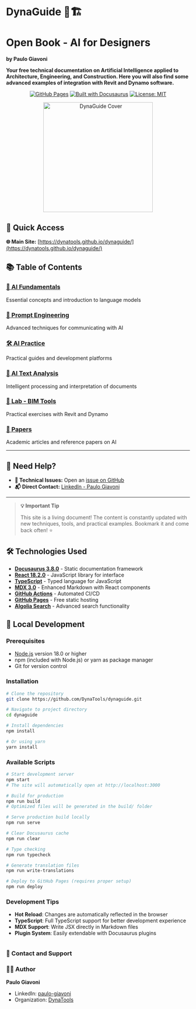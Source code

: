 # DynaGuide 🤖🏗️

# Open Book - AI for Designers
**by Paulo Giavoni**

**Your free technical documentation on Artificial Intelligence applied to Architecture, Engineering, and Construction. Here you will also find some advanced examples of integration with Revit and Dynamo software.**

<div align="center">

[![GitHub Pages](https://img.shields.io/badge/GitHub%20Pages-Live-brightgreen)](https://dynatools.github.io/dynaguide/)
[![Built with Docusaurus](https://img.shields.io/badge/Built%20with-Docusaurus-blue)](https://docusaurus.io/)
[![License: MIT](https://img.shields.io/badge/License-MIT-yellow.svg)](https://opensource.org/licenses/MIT)

<img src="https://dynatools.github.io/dynaguide/img/cover.png" alt="DynaGuide Cover" width="300">

</div>

## 🚀 Quick Access

**🌐 Main Site:** [https://dynatools.github.io/dynaguide/](https://dynatools.github.io/dynaguide/)


## 📚 Table of Contents

### [🧠 AI Fundamentals](https://dynatools.github.io/dynaguide/category/ai-fundamentals)
Essential concepts and introduction to language models

### [🎨 Prompt Engineering](https://dynatools.github.io/dynaguide/category/prompt-engineering)
Advanced techniques for communicating with AI

### [🛠️ AI Practice](https://dynatools.github.io/dynaguide/category/ai-practice)
Practical guides and development platforms

### [📝 AI Text Analysis](https://dynatools.github.io/dynaguide/category/ai-text-analysis)
Intelligent processing and interpretation of documents

### [🧪 Lab - BIM Tools](https://dynatools.github.io/dynaguide/category/lab)
Practical exercises with Revit and Dynamo

### [📄 Papers](https://dynatools.github.io/dynaguide/category/papers)
Academic articles and reference papers on AI

---

## 📧 Need Help?

- **🐛 Technical Issues:** Open an [issue on GitHub](https://github.com/DynaTools/dynaguide/issues)
- **📬 Direct Contact:** [LinkedIn - Paulo Giavoni](https://it.linkedin.com/in/paulogiavoni)

---

> **💡 Important Tip**
> 
> This site is a living document! The content is constantly updated with new techniques, tools, and practical examples. Bookmark it and come back often! ⭐

## 🛠️ Technologies Used

- **[Docusaurus 3.8.0](https://docusaurus.io/)** - Static documentation framework
- **[React 18.2.0](https://reactjs.org/)** - JavaScript library for interface
- **[TypeScript](https://www.typescriptlang.org/)** - Typed language for JavaScript
- **[MDX 3.0](https://mdxjs.com/)** - Enhanced Markdown with React components
- **[GitHub Actions](https://github.com/features/actions)** - Automated CI/CD
- **[GitHub Pages](https://pages.github.com/)** - Free static hosting
- **[Algolia Search](https://www.algolia.com/)** - Advanced search functionality

## 🚀 Local Development

### Prerequisites

- [Node.js](https://nodejs.org/en/download/) version 18.0 or higher
- npm (included with Node.js) or yarn as package manager
- Git for version control

### Installation

```bash
# Clone the repository
git clone https://github.com/DynaTools/dynaguide.git

# Navigate to project directory
cd dynaguide

# Install dependencies
npm install

# Or using yarn
yarn install
```

### Available Scripts

```bash
# Start development server
npm start
# The site will automatically open at http://localhost:3000

# Build for production
npm run build
# Optimized files will be generated in the build/ folder

# Serve production build locally
npm run serve

# Clear Docusaurus cache
npm run clear

# Type checking
npm run typecheck

# Generate translation files
npm run write-translations

# Deploy to GitHub Pages (requires proper setup)
npm run deploy
```

### Development Tips

- **Hot Reload**: Changes are automatically reflected in the browser
- **TypeScript**: Full TypeScript support for better development experience
- **MDX Support**: Write JSX directly in Markdown files
- **Plugin System**: Easily extendable with Docusaurus plugins
```
```
### 📧 Contact and Support

### 👨‍💼 Author
**Paulo Giavoni**
- LinkedIn: [paulo-giavoni](https://it.linkedin.com/in/paulogiavoni)
- Organization: [DynaTools](https://github.com/DynaTools)
```